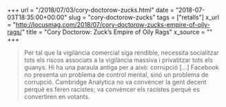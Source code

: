 +++
url = "/2018/07/03/cory-doctorow-zucks.html"
date = "2018-07-03T18:35:00+00:00"
slug = "cory-doctorow-zucks"
tags = ["retalls"]
x_url = "http://locusmag.com/2018/07/cory-doctorow-zucks-empire-of-oily-rags/"
title = "Cory Doctorow: Zuck’s Empire of Oily Rags"
x_source = ""
+++


> Per tal que la vigilància comercial siga rendible, necessita socialitzar tots els riscos associats a la vigilància massiva i privatitzar tots els guanys. Hi ha una paraula antiga per a això: corrupció […] Facebook no presenta un problema de control mental, sinó un problema de corrupció. Cambridge Analytica no va convèncer la gent decent perquè es feren racistes; va convèncer els racistes perquè es convertiren en votants.

